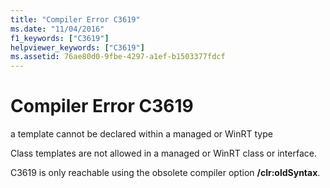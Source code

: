 ```yaml
---
title: "Compiler Error C3619"
ms.date: "11/04/2016"
f1_keywords: ["C3619"]
helpviewer_keywords: ["C3619"]
ms.assetid: 76ae80d0-9fbe-4297-a1ef-b1503377fdcf
---
```

# Compiler Error C3619

a template cannot be declared within a managed or WinRT type

Class templates are not allowed in a managed or WinRT class or interface.

C3619 is only reachable using the obsolete compiler option **/clr:oldSyntax**.
